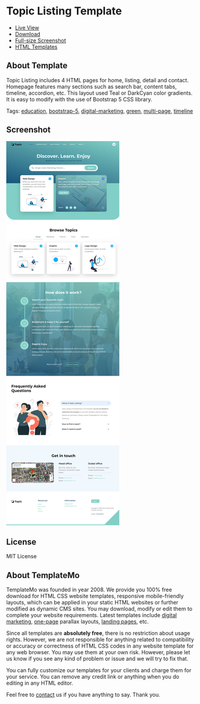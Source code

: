 # Topic Listing Template

- [Live View](https://templatemo.com/live/templatemo_590_topic_listing)
- [Download](https://templatemo.com/download/templatemo_590_topic_listing)
- [Full-size Screenshot](https://templatemo.com/screenshots/full-template-590-topic-listing.jpg)
- [HTML Templates](https://www.tooplate.com/free-templates)

## About Template

Topic Listing includes 4 HTML pages for home, listing, detail and contact. Homepage features many sections such as search bar, content tabs, timeline, accordion, etc. This layout used Teal or DarkCyan color gradients. It is easy to modify with the use of Bootstrap 5 CSS library.

Tags: [education](https://templatemo.com/tag/education), [bootstrap-5](https://templatemo.com/tag/bootstrap-5), [digital-marketing](https://templatemo.com/tag/digital-marketing), [green](https://templatemo.com/tag/green), [multi-page](https://templatemo.com/tag/multi-page), [timeline](https://templatemo.com/tag/timeline)

## Screenshot

![enter image description here](./_README/template-590-topic-listing.jpg)

## License
MIT License

## About TemplateMo

TemplateMo was founded in year 2008. We provide you 100% free download for HTML CSS website templates, responsive mobile-friendly layouts, which can be applied in your static HTML websites or further modified as dynamic CMS sites. You may download, modify or edit them to complete your website requirements. Latest templates include  [digital marketing](https://templatemo.com/tag/digital-marketing),  [one-page](https://templatemo.com/tag/one-page)  parallax layouts,  [landing pages](https://templatemo.com/tag/landing-page), etc.

Since all templates are  **absolutely free**, there is no restriction about usage rights. However, we are not responsible for anything related to compatibility or accuracy or correctness of HTML CSS codes in any website template for any web browser. You may use them at your own risk. However, please let us know if you see any kind of problem or issue and we will try to fix that.

You can fully customize our templates for your clients and charge them for your service. You can remove any credit link or anything when you do editing in any HTML editor.

Feel free to  [contact](https://templatemo.com/contact)  us if you have anything to say. Thank you.
